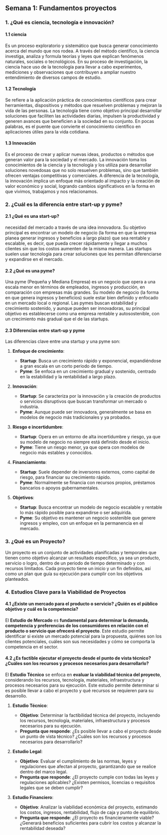 ## Semana 1: Fundamentos proyectos

### 1. ¿Qué es ciencia, tecnología e innovación?

#### 1.1 ciencia

Es un proceso exploratorio y sistemático que busca generar conocimiento acerca del mundo que nos rodea. A través del método científico, la ciencia investiga, analiza y formula teorías y leyes que explican fenómenos naturales, sociales o tecnológicos. En su proceso de investigación, la ciencia hace uso de la tecnología para llevar a cabo experimentos, mediciones y observaciones que contribuyen a ampliar nuestro entendimiento de diversos campos de estudio.

#### 1.2 Tecnología

Se refiere a la aplicación práctica de conocimientos científicos para crear herramientas, dispositivos y métodos que resuelven problemas y mejoran la vida de las personas. La tecnología tiene como objetivo principal desarrollar soluciones que faciliten las actividades diarias, impulsen la productividad y generen avances que beneficien a la sociedad en su conjunto. En pocas palabras, es el puente que convierte el conocimiento científico en aplicaciones útiles para la vida cotidiana.

#### 1.3 Innovación

Es el proceso de crear y aplicar nuevas ideas, productos o métodos que generan valor para la sociedad y el mercado. La innovación toma los conocimientos de la ciencia y la tecnología y los utiliza para desarrollar soluciones novedosas que no solo resuelven problemas, sino que también ofrecen ventajas competitivas y comerciales. A diferencia de la tecnología, la innovación implica un enfoque más orientado al impacto y la creación de valor económico y social, logrando cambios significativos en la forma en que vivimos, trabajamos y nos relacionamos.

### 2. ¿Cuál es la diferencia entre start-up y pyme?

#### 2.1 ¿Qué es una start-up?

necesidad del mercado a través de una idea innovadora. Su objetivo principal es encontrar un modelo de negocio (la forma en que la empresa planea generar ingresos y beneficios a largo plazo) que sea rentable y escalable, es decir, que pueda crecer rápidamente y llegar a muchos clientes sin que los costos aumenten de la misma manera. Las startups suelen usar tecnología para crear soluciones que les permitan diferenciarse y expandirse en el mercado.

#### 2.2 ¿Qué es una pyme?

Una pyme (Pequeña y Mediana Empresa) es un negocio que opera a una escala menor en términos de empleados, ingresos y producción, en comparación con empresas más grandes. Su modelo de negocio (la forma en que genera ingresos y beneficios) suele estar bien definido y enfocado en un mercado local o regional. Las pymes buscan estabilidad y crecimiento sostenido, y aunque pueden ser innovadoras, su principal objetivo es establecerse como una empresa rentable y autosostenible, con un crecimiento más gradual que el de las startups.

#### 2.3 Diferencias entre start-up y pyme

Las diferencias clave entre una startup y una pyme son:

1. **Enfoque de crecimiento**:
   - **Startup**: Busca un crecimiento rápido y exponencial, expandiéndose a gran escala en un corto periodo de tiempo.
   - **Pyme**: Se enfoca en un crecimiento gradual y sostenido, centrado en la estabilidad y la rentabilidad a largo plazo.

2. **Innovación**:
   - **Startup**: Se caracteriza por la innovación y la creación de productos o servicios disruptivos que buscan transformar un mercado o industria.
   - **Pyme**: Aunque puede ser innovadora, generalmente se basa en modelos de negocio más tradicionales y ya probados.

3. **Riesgo e incertidumbre**:
   - **Startup**: Opera en un entorno de alta incertidumbre y riesgo, ya que su modelo de negocio no siempre está definido desde el inicio.
   - **Pyme**: Tiene un riesgo menor, ya que opera con modelos de negocio más estables y conocidos.

4. **Financiamiento**:
   - **Startup**: Suele depender de inversores externos, como capital de riesgo, para financiar su crecimiento rápido.
   - **Pyme**: Normalmente se financia con recursos propios, préstamos bancarios o apoyos gubernamentales.

5. **Objetivos**:
   - **Startup**: Busca encontrar un modelo de negocio escalable y rentable lo más rápido posible para expandirse o ser adquirida.
   - **Pyme**: Su objetivo es mantener un negocio sostenible que genere ingresos y empleo, con un enfoque en la permanencia en el mercado.

### 3. ¿Qué es un Proyecto?

Un proyecto es un conjunto de actividades planificadas y temporales que tienen como objetivo alcanzar un resultado específico, ya sea un producto, servicio o logro, dentro de un periodo de tiempo determinado y con recursos limitados. Cada proyecto tiene un inicio y un fin definidos, así como un plan que guía su ejecución para cumplir con los objetivos planteados.

### 4. Estudios Clave para la Viabilidad de Proyectos

#### 4.1 ¿Existe un mercado para el producto o servicio? ¿Quién es el público objetivo y cuál es la competencia?

El **Estudio de Mercado** es **fundamental para determinar la demanda, competencia y preferencias de los consumidores en relación con el producto o servicio que ofrecerá el proyecto**. Este estudio permite identificar si existe un mercado potencial para la propuesta, quiénes son los clientes potenciales, cuáles son sus necesidades y cómo se comporta la competencia en el sector.


#### 4.2 ¿Es factible ejecutar el proyecto desde el punto de vista técnico? ¿Cuáles son los recursos y procesos necesarios para desarrollarlo?

El **Estudio Técnico** se enfoca en **evaluar la viabilidad técnica del proyecto**, considerando los recursos, tecnología, materiales, infraestructura y procesos necesarios para su ejecución. Este estudio permite determinar si es posible llevar a cabo el proyecto y qué recursos se requieren para su desarrollo.

1. **Estudio Técnico**:
   - **Objetivo**: Determinar la factibilidad técnica del proyecto, incluyendo los recursos, tecnología, materiales, infraestructura y procesos necesarios para su ejecución.
   - **Pregunta que responde**: ¿Es posible llevar a cabo el proyecto desde un punto de vista técnico? ¿Cuáles son los recursos y procesos necesarios para desarrollarlo?

2. **Estudio Legal**:
   - **Objetivo**: Evaluar el cumplimiento de las normas, leyes y regulaciones que afectan al proyecto, garantizando que se realice dentro del marco legal.
   - **Pregunta que responde**: ¿El proyecto cumple con todas las leyes y regulaciones aplicables? ¿Existen permisos, licencias o requisitos legales que se deben cumplir?

3. **Estudio Financiero**:
   - **Objetivo**: Analizar la viabilidad económica del proyecto, estimando los costos, ingresos, rentabilidad, flujo de caja y punto de equilibrio.
   - **Pregunta que responde**: ¿El proyecto es financieramente viable? ¿Generará beneficios suficientes para cubrir los costos y alcanzar la rentabilidad deseada?

